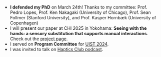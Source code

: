 - **I defended my PhD** on March 24th! Thanks to my committee: Prof. Pedro Lopes, Prof. Ken Nakagaki (University of Chicago), Prof. Sean Follmer (Stanford University), and Prof. Kasper Hornbæk (University of Copenhagen)
- I will present our paper at CHI 2025 in Yokohama: **Seeing with the hands: a sensory substitution that supports manual interactions**. Check out the [project page](https://seeingwiththehands.com/).
- I served on **Program Committee** for [UIST 2024](https://uist.acm.org/2024).
- I was invited to talk on [Haptics Club podcast](https://thehapticsclub.com/episodes/haptics-club-52-shan-yuan-teng-on-enabling-haptic-experiences-anywhere-anytime).